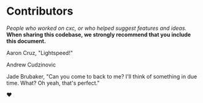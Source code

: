# Contributors
*People who worked on cxc, or who helped suggest features and ideas.* 
**When sharing this codebase, we strongly recommend that you include this document.**

Aaron Cruz, "Lightspeed!"

Andrew Cudzinovic

Jade Brubaker, "Can you come to back to me? I'll think of something in due time. What? Oh yeah, that's perfect."

❤️
